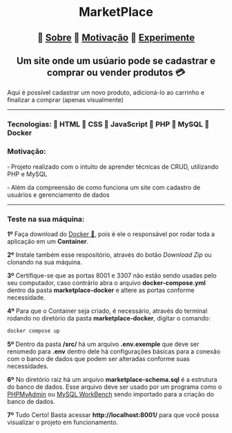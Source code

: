 <h1 align="center">MarketPlace</h1>

<h2 align="center">🔸 <a href='#Sobre'>Sobre</a> 🔸 <a href='#Motivo'>Motivação</a> 🔸 <a href='#Experimente'>Experimente</a></h2>

<h2 id='Sobre' align="center">Um site onde um usúario pode se cadastrar e comprar ou vender produtos 💳</h2>
<p>Aqui é possível cadastrar um novo produto, adicioná-lo ao carrinho e finalizar a comprar (apenas visualmente)</p>

<hr>
<h3>Tecnologias: 📑 HTML 📑 CSS 📑 JavaScript 📑 PHP 📑 MySQL 📑 Docker</h3>

<h3 id='Motivo'>Motivação:</h3>
<p> ▫️ Projeto realizado com o intuito de aprender técnicas de CRUD, utilizando PHP e MySQL</p> 
<p> ▫️ Além da compreensão de como funciona um site com cadastro de usuários e gerenciamento de dados</p> 

<hr>

<h3 id='Experimente'>Teste na sua máquina:</h3>
<p><strong>1º</strong> Faça download do <a href='https://www.docker.com/products/docker-desktop/'>Docker 🐋</a>, pois é ele o responsável por rodar toda a aplicação em um <strong>Container</strong>.</p>
<p><strong>2º</strong> Instale também esse respositório, através do botão <i>Download Zip</i> ou clonando na sua máquina.</p>
<p><strong>3º</strong> Certifique-se que as portas 8001 e 3307 não estão sendo usadas pelo seu computador, caso contrário abra o arquivo <strong>docker-compose.yml</strong> dentro da pasta <strong>marketplace-docker</strong> e altere as portas conforme necessidade.</p>
<p><strong>4º</strong> Para que o Container seja criado, é necessário, através do terminal rodando no diretório da pasta <strong>marketplace-docker</strong>, digitar o comando: <br>
  
```cmd
docker compose up
```
<p><strong>5º</strong> Dentro da pasta <strong>/src/</strong> há um arquivo <strong>.env.exemple</strong> que deve ser renomedo para <strong>.env</strong> dentro dele há configurações básicas para a conexão com o banco de dados que podem ser alteradas conforme suas necessidades.</p>
<p><strong>6º</strong> No diretório raiz há um arquivo <strong>marketplace-schema.sql</strong> é a estrutura do banco de dados. Esse arquivo deve ser usado por um programa como o <a href='https://www.phpmyadmin.net/'>PHPMyAdmin</a> ou <a href='https://www.mysql.com/products/workbench/'>MySQL WorkBench</a> sendo importado para a criação do banco de dados.</p>
<p><strong>7º</strong> Tudo Certo! Basta acessar <strong>http://localhost:8001/</strong> para que você possa visualizar o projeto em funcionamento.</p>



